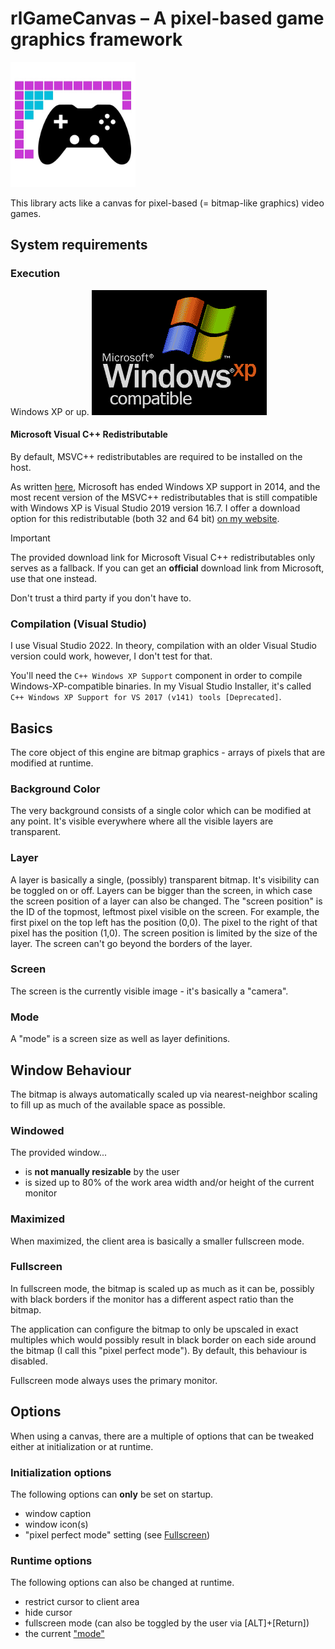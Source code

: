 # rlGameCanvas – A pixel-based game graphics framework
<img alt="rlGameCanvas Logo" src="res/logo.jpg" width="200px">

This library acts like a canvas for pixel-based (= bitmap-like graphics) video games.



## System requirements

### Execution
Windows XP or up.
<img alt="Windows XP compatible" src="res/winxp.png">

#### Microsoft Visual C++ Redistributable
By default, MSVC++ redistributables are required to be installed on the host.

As written [here](https://learn.microsoft.com/en-US/cpp/windows/latest-supported-vc-redist#notes),
Microsoft has ended Windows XP support in 2014, and the most recent version of the MSVC++ redistributables that is still compatible with Windows XP
is Visual Studio 2019 version 16.7. I offer a download option for this redistributable (both 32 and 64 bit) [on my website](https://download.robinle.net/thirdparty/vc_redist).

> [!IMPORTANT]  
> The provided download link for Microsoft Visual C++ redistributables only serves as a fallback.
> If you can get an **official** download link from Microsoft, use that one instead.
>
> Don't trust a third party if you don't have to.


### Compilation (Visual Studio)
I use Visual Studio 2022. In theory, compilation with an older Visual Studio version could work, however, I don't test for that.

You'll need the `C++ Windows XP Support` component in order to compile Windows-XP-compatible binaries. In my Visual Studio Installer, it's called `C++ Windows XP Support for VS 2017 (v141) tools [Deprecated]`.



## Basics
The core object of this engine are bitmap graphics - arrays of pixels that are modified at runtime.

### Background Color
The very background consists of a single color which can be modified at any point.
It's visible everywhere where all the visible layers are transparent.

### Layer
A layer is basically a single, (possibly) transparent bitmap.
It's visibility can be toggled on or off.
Layers can be bigger than the screen, in which case the screen position of a layer can also be
changed. The "screen position" is the ID of the topmost, leftmost pixel visible on the screen.
For example, the first pixel on the top left has the position (0,0). The pixel to the right of that
pixel has the position (1,0).
The screen position is limited by the size of the layer. The screen can't go beyond the borders of
the layer.

### Screen
The screen is the currently visible image - it's basically a "camera".

### Mode
A "mode" is a screen size as well as layer definitions.



## Window Behaviour
The bitmap is always automatically scaled up via nearest-neighbor scaling to fill up as much of the
available space as possible.

### Windowed
The provided window...
* is **not manually resizable** by the user
* is sized up to 80% of the work area width and/or height of the current monitor

### Maximized
When maximized, the client area is basically a smaller fullscreen mode.

### Fullscreen
In fullscreen mode, the bitmap is scaled up as much as it can be, possibly with black borders if
the monitor has a different aspect ratio than the bitmap.

The application can configure the bitmap to only be upscaled in exact multiples which would possibly
result in black border on each side around the bitmap (I call this "pixel perfect mode").
By default, this behaviour is disabled.

Fullscreen mode always uses the primary monitor.


## Options
When using a canvas, there are a multiple of options that can be tweaked either at initialization
or at runtime.

### Initialization options
The following options can **only** be set on startup.
* window caption
* window icon(s)
* "pixel perfect mode" setting (see [Fullscreen](#fullscreen))

### Runtime options
The following options can also be changed at runtime.
* restrict cursor to client area
* hide cursor
* fullscreen mode (can also be toggled by the user via [ALT]+[Return])
* the current ["mode"](#mode)
